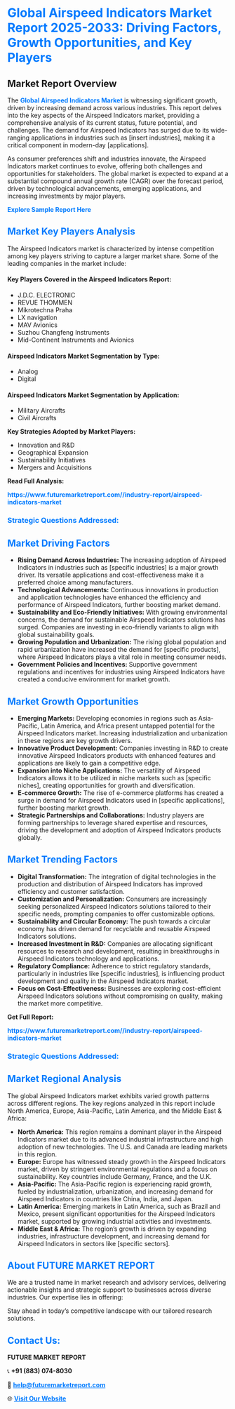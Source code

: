 <h1 style="color: #007BFF;">Global Airspeed Indicators Market Report 2025-2033: Driving Factors, Growth Opportunities, and Key Players</h1>

<section id="overview">
<h2>Market Report Overview</h2>
<p>The <a href="https://www.futuremarketreport.com//industry-report/airspeed-indicators-market" style="color: #007BFF; text-decoration: none;"><strong>Global Airspeed Indicators Market</strong></a> is witnessing significant growth, driven by increasing demand across various industries. This report delves into the key aspects of the Airspeed Indicators market, providing a comprehensive analysis of its current status, future potential, and challenges. The demand for Airspeed Indicators has surged due to its wide-ranging applications in industries such as [insert industries], making it a critical component in modern-day [applications].</p>
<p>As consumer preferences shift and industries innovate, the Airspeed Indicators market continues to evolve, offering both challenges and opportunities for stakeholders. The global market is expected to expand at a substantial compound annual growth rate (CAGR) over the forecast period, driven by technological advancements, emerging applications, and increasing investments by major players.</p>
</section>

<section id="overview">
<p><a href="https://www.futuremarketreport.com//request-sample/reportId=83125" style="color: #007BFF; text-decoration: none;"><strong>Explore Sample Report Here</strong></a></p>
</section>

<section id="key-players">
<h2 style="color: #007BFF;">Market Key Players Analysis</h2>
<p>The Airspeed Indicators market is characterized by intense competition among key players striving to capture a larger market share. Some of the leading companies in the market include:</p>
<h4>Key Players Covered in the Airspeed Indicators Report:</h4>
<ul><li>J.D.C. ELECTRONIC</li><li>REVUE THOMMEN</li><li>Mikrotechna Praha</li><li>LX navigation</li><li>MAV Avionics</li><li>Suzhou Changfeng Instruments</li><li>Mid-Continent Instruments and Avionics</li></ul>
<h4>Airspeed Indicators Market Segmentation by Type:</h4>
<ul><li>Analog</li><li>Digital</li></ul>

<h4>Airspeed Indicators Market Segmentation by Application:</h4>
<ul><li>Military Aircrafts</li><li>Civil Aircrafts</li></ul>
<p><strong>Key Strategies Adopted by Market Players:</strong></p>
<ul>
<li>Innovation and R&D</li>
<li>Geographical Expansion</li>
<li>Sustainability Initiatives</li>
<li>Mergers and Acquisitions</li>
</ul>
</section>

<section>
<p><strong>Read Full Analysis: </strong></p><a href="https://www.futuremarketreport.com//industry-report/airspeed-indicators-market" style="color: #007BFF; text-decoration: none;"><strong>https://www.futuremarketreport.com//industry-report/airspeed-indicators-market</strong></a>
<h3 style="color: #007BFF;">Strategic Questions Addressed:</h3>
</section>

<section id="driving-factors">
<h2 style="color: #007BFF;">Market Driving Factors</h2>
<ul>
<li><strong>Rising Demand Across Industries:</strong> The increasing adoption of Airspeed Indicators in industries such as [specific industries] is a major growth driver. Its versatile applications and cost-effectiveness make it a preferred choice among manufacturers.</li>
<li><strong>Technological Advancements:</strong> Continuous innovations in production and application technologies have enhanced the efficiency and performance of Airspeed Indicators, further boosting market demand.</li>
<li><strong>Sustainability and Eco-Friendly Initiatives:</strong> With growing environmental concerns, the demand for sustainable Airspeed Indicators solutions has surged. Companies are investing in eco-friendly variants to align with global sustainability goals.</li>
<li><strong>Growing Population and Urbanization:</strong> The rising global population and rapid urbanization have increased the demand for [specific products], where Airspeed Indicators plays a vital role in meeting consumer needs.</li>
<li><strong>Government Policies and Incentives:</strong> Supportive government regulations and incentives for industries using Airspeed Indicators have created a conducive environment for market growth.</li>
</ul>
</section>

<section id="growth-opportunities">
<h2 style="color: #007BFF;">Market Growth Opportunities</h2>
<ul>
<li><strong>Emerging Markets:</strong> Developing economies in regions such as Asia-Pacific, Latin America, and Africa present untapped potential for the Airspeed Indicators market. Increasing industrialization and urbanization in these regions are key growth drivers.</li>
<li><strong>Innovative Product Development:</strong> Companies investing in R&D to create innovative Airspeed Indicators products with enhanced features and applications are likely to gain a competitive edge.</li>
<li><strong>Expansion into Niche Applications:</strong> The versatility of Airspeed Indicators allows it to be utilized in niche markets such as [specific niches], creating opportunities for growth and diversification.</li>
<li><strong>E-commerce Growth:</strong> The rise of e-commerce platforms has created a surge in demand for Airspeed Indicators used in [specific applications], further boosting market growth.</li>
<li><strong>Strategic Partnerships and Collaborations:</strong> Industry players are forming partnerships to leverage shared expertise and resources, driving the development and adoption of Airspeed Indicators products globally.</li>
</ul>
</section>

<section id="trending-factors">
<h2 style="color: #007BFF;">Market Trending Factors</h2>
<ul>
<li><strong>Digital Transformation:</strong> The integration of digital technologies in the production and distribution of Airspeed Indicators has improved efficiency and customer satisfaction.</li>
<li><strong>Customization and Personalization:</strong> Consumers are increasingly seeking personalized Airspeed Indicators solutions tailored to their specific needs, prompting companies to offer customizable options.</li>
<li><strong>Sustainability and Circular Economy:</strong> The push towards a circular economy has driven demand for recyclable and reusable Airspeed Indicators solutions.</li>
<li><strong>Increased Investment in R&D:</strong> Companies are allocating significant resources to research and development, resulting in breakthroughs in Airspeed Indicators technology and applications.</li>
<li><strong>Regulatory Compliance:</strong> Adherence to strict regulatory standards, particularly in industries like [specific industries], is influencing product development and quality in the Airspeed Indicators market.</li>
<li><strong>Focus on Cost-Effectiveness:</strong> Businesses are exploring cost-efficient Airspeed Indicators solutions without compromising on quality, making the market more competitive.</li>
</ul>
</section>

<section>
<p><strong>Get Full Report: </strong></p><a href="https://www.futuremarketreport.com//industry-report/airspeed-indicators-market" style="color: #007BFF; text-decoration: none;"><strong>https://www.futuremarketreport.com//industry-report/airspeed-indicators-market</strong></a>
<h3 style="color: #007BFF;">Strategic Questions Addressed:</h3>
</section>


<section id="regional-analysis">
<h2 style="color: #007BFF;">Market Regional Analysis</h2>
<p>The global Airspeed Indicators market exhibits varied growth patterns across different regions. The key regions analyzed in this report include North America, Europe, Asia-Pacific, Latin America, and the Middle East & Africa:</p>
<ul>
<li><strong>North America:</strong> This region remains a dominant player in the Airspeed Indicators market due to its advanced industrial infrastructure and high adoption of new technologies. The U.S. and Canada are leading markets in this region.</li>
<li><strong>Europe:</strong> Europe has witnessed steady growth in the Airspeed Indicators market, driven by stringent environmental regulations and a focus on sustainability. Key countries include Germany, France, and the U.K.</li>
<li><strong>Asia-Pacific:</strong> The Asia-Pacific region is experiencing rapid growth, fueled by industrialization, urbanization, and increasing demand for Airspeed Indicators in countries like China, India, and Japan.</li>
<li><strong>Latin America:</strong> Emerging markets in Latin America, such as Brazil and Mexico, present significant opportunities for the Airspeed Indicators market, supported by growing industrial activities and investments.</li>
<li><strong>Middle East & Africa:</strong> The region’s growth is driven by expanding industries, infrastructure development, and increasing demand for Airspeed Indicators in sectors like [specific sectors].</li>
</ul>
</section>

<footer>
<h2 style="color: #007BFF;">About FUTURE MARKET REPORT</h2>
<p>We are a trusted name in market research and advisory services, delivering actionable insights and strategic support to businesses across diverse industries. Our expertise lies in offering:</p>

<p>Stay ahead in today’s competitive landscape with our tailored research solutions.</p>

<h2 style="color: #007BFF;">Contact Us:</h2>
<p><strong>FUTURE MARKET REPORT</strong></p>
<p>📞 <strong>+91 (883) 074-8030</strong></p>
<p>📧 <strong><a href="mailto:help@futuremarketreport.com" style="color: #007BFF;">help@futuremarketreport.com</a></strong></p>
<p>🌐 <strong><a href="https://www.futuremarketreport.com/" style="color: #007BFF;">Visit Our Website</a></strong></p>
</footer>